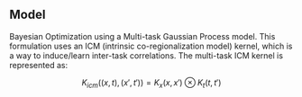## Model

Bayesian Optimization using a Multi-task Gaussian Process model. This formulation uses an ICM (intrinsic co-regionalization model) kernel, which is a way to induce/learn inter-task correlations. The multi-task ICM kernel is represented as:

$$
K_{icm} \left( (x,t),(x{\prime},t{\prime}) \right) = K_x(x,x{\prime}) \otimes K_t(t,t{\prime})
$$

